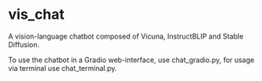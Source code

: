 # vis_chat
A vision-language chatbot composed of Vicuna, InstructBLIP and Stable Diffusion.

To use the chatbot in a Gradio web-interface, use chat_gradio.py, for usage via terminal use chat_terminal.py.
